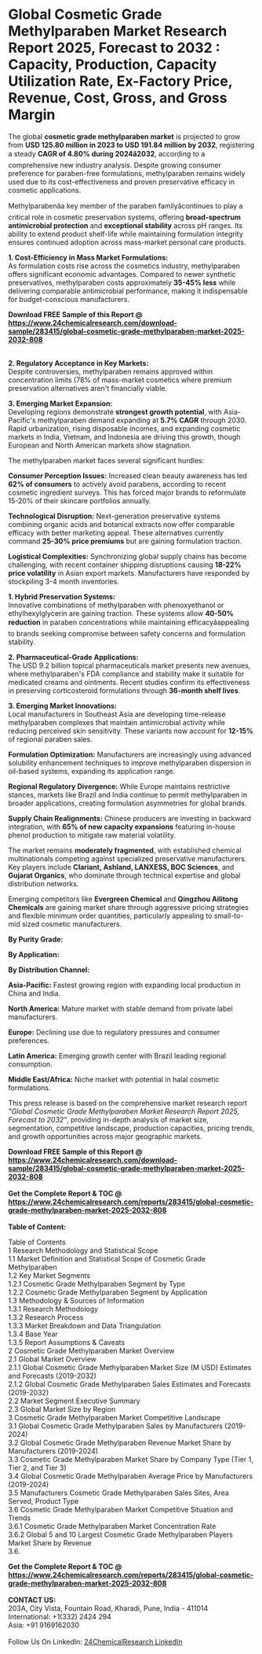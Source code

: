 <h1>Global Cosmetic Grade Methylparaben Market Research Report 2025, Forecast to 2032 : Capacity, Production, Capacity Utilization Rate, Ex-Factory Price, Revenue, Cost, Gross, and Gross Margin</h1><p>The global <strong>cosmetic grade methylparaben market</strong> is projected to grow from <strong>USD 125.80 million in 2023 to USD 191.84 million by 2032</strong>, registering a steady <strong>CAGR of 4.80% during 2024â2032</strong>, according to a comprehensive new industry analysis. Despite growing consumer preference for paraben-free formulations, methylparaben remains widely used due to its cost-effectiveness and proven preservative efficacy in cosmetic applications.</p><p>Methylparabenâa key member of the paraben familyâcontinues to play a critical role in cosmetic preservation systems, offering <strong>broad-spectrum antimicrobial protection</strong> and <strong>exceptional stability</strong> across pH ranges. Its ability to extend product shelf-life while maintaining formulation integrity ensures continued adoption across mass-market personal care products.</p><p><strong>1. Cost-Efficiency in Mass Market Formulations:</strong><br>
As formulation costs rise across the cosmetics industry, methylparaben offers significant economic advantages. Compared to newer synthetic preservatives, methylparaben costs approximately <strong>35-45% less</strong> while delivering comparable antimicrobial performance, making it indispensable for budget-conscious manufacturers.</p><div><b>Download FREE Sample of this Report @ 
            <a href="https://www.24chemicalresearch.com/download-sample/283415/global-cosmetic-grade-methylparaben-market-2025-2032-808">
            https://www.24chemicalresearch.com/download-sample/283415/global-cosmetic-grade-methylparaben-market-2025-2032-808</a></b></div><br><p><strong>2. Regulatory Acceptance in Key Markets:</strong><br>
Despite controversies, methylparaben remains approved within concentration limits (78% of mass-market cosmetics where premium preservation alternatives aren't financially viable.</p><p><strong>3. Emerging Market Expansion:</strong><br>
Developing regions demonstrate <strong>strongest growth potential</strong>, with Asia-Pacific's methylparaben demand expanding at <strong>5.7% CAGR</strong> through 2030. Rapid urbanization, rising disposable incomes, and expanding cosmetic markets in India, Vietnam, and Indonesia are driving this growth, though European and North American markets show stagnation.</p><p>The methylparaben market faces several significant hurdles:</p><p><strong>Consumer Perception Issues:</strong> Increased clean beauty awareness has led <strong>62% of consumers</strong> to actively avoid parabens, according to recent cosmetic ingredient surveys. This has forced major brands to reformulate 15-20% of their skincare portfolios annually.</p><p><strong>Technological Disruption:</strong> Next-generation preservative systems combining organic acids and botanical extracts now offer comparable efficacy with better marketing appeal. These alternatives currently command <strong>25-30% price premiums</strong> but are gaining formulation traction.</p><p><strong>Logistical Complexities:</strong> Synchronizing global supply chains has become challenging, with recent container shipping disruptions causing <strong>18-22% price volatility</strong> in Asian export markets. Manufacturers have responded by stockpiling 3-4 month inventories.</p><p><strong>1. Hybrid Preservation Systems:</strong><br>
Innovative combinations of methylparaben with phenoxyethanol or ethylhexylglycerin are gaining traction. These systems allow <strong>40-50% reduction</strong> in paraben concentrations while maintaining efficacyâappealing to brands seeking compromise between safety concerns and formulation stability.</p><p><strong>2. Pharmaceutical-Grade Applications:</strong><br>
The USD 9.2 billion topical pharmaceuticals market presents new avenues, where methylparaben's FDA compliance and stability make it suitable for medicated creams and ointments. Recent studies confirm its effectiveness in preserving corticosteroid formulations through <strong>36-month shelf lives</strong>.</p><p><strong>3. Emerging Market Innovations:</strong><br>
Local manufacturers in Southeast Asia are developing time-release methylparaben complexes that maintain antimicrobial activity while reducing perceived skin sensitivity. These variants now account for <strong>12-15%</strong> of regional paraben sales.</p><p><strong>Formulation Optimization:</strong> Manufacturers are increasingly using advanced solubility enhancement techniques to improve methylparaben dispersion in oil-based systems, expanding its application range.</p><p><strong>Regional Regulatory Divergence:</strong> While Europe maintains restrictive stances, markets like Brazil and India continue to permit methylparaben in broader applications, creating formulation asymmetries for global brands.</p><p><strong>Supply Chain Realignments:</strong> Chinese producers are investing in backward integration, with <strong>65% of new capacity expansions</strong> featuring in-house phenol production to mitigate raw material volatility.</p><p>The market remains <strong>moderately fragmented</strong>, with established chemical multinationals competing against specialized preservative manufacturers. Key players include <strong>Clariant, Ashland, LANXESS, BOC Sciences</strong>, and <strong>Gujarat Organics</strong>, who dominate through technical expertise and global distribution networks.</p><p>Emerging competitors like <strong>Evergreen Chemical</strong> and <strong>Qingzhou Ailitong Chemicals</strong> are gaining market share through aggressive pricing strategies and flexible minimum order quantities, particularly appealing to small-to-mid sized cosmetic manufacturers.</p><p><strong>By Purity Grade:</strong></p><p><strong>By Application:</strong></p><p><strong>By Distribution Channel:</strong></p><p><strong>Asia-Pacific:</strong> Fastest growing region with expanding local production in China and India.</p><p><strong>North America:</strong> Mature market with stable demand from private label manufacturers.</p><p><strong>Europe:</strong> Declining use due to regulatory pressures and consumer preferences.</p><p><strong>Latin America:</strong> Emerging growth center with Brazil leading regional consumption.</p><p><strong>Middle East/Africa:</strong> Niche market with potential in halal cosmetic formulations.</p><p>This press release is based on the comprehensive market research report <em>"Global Cosmetic Grade Methylparaben Market Research Report 2025, Forecast to 2032"</em>, providing in-depth analysis of market size, segmentation, competitive landscape, production capacities, pricing trends, and growth opportunities across major geographic markets.</p><div><b>Download FREE Sample of this Report @ 
            <a href="https://www.24chemicalresearch.com/download-sample/283415/global-cosmetic-grade-methylparaben-market-2025-2032-808">
            https://www.24chemicalresearch.com/download-sample/283415/global-cosmetic-grade-methylparaben-market-2025-2032-808</a></b></div><br><div><b>Get the Complete Report & TOC @ 
            <a href="https://www.24chemicalresearch.com/reports/283415/global-cosmetic-grade-methylparaben-market-2025-2032-808">
            https://www.24chemicalresearch.com/reports/283415/global-cosmetic-grade-methylparaben-market-2025-2032-808</a></b></div><br>
            <b>Table of Content:</b><p>Table of Contents<br />
1 Research Methodology and Statistical Scope<br />
1.1 Market Definition and Statistical Scope of Cosmetic Grade Methylparaben<br />
1.2 Key Market Segments<br />
1.2.1 Cosmetic Grade Methylparaben Segment by Type<br />
1.2.2 Cosmetic Grade Methylparaben Segment by Application<br />
1.3 Methodology & Sources of Information<br />
1.3.1 Research Methodology<br />
1.3.2 Research Process<br />
1.3.3 Market Breakdown and Data Triangulation<br />
1.3.4 Base Year<br />
1.3.5 Report Assumptions & Caveats<br />
2 Cosmetic Grade Methylparaben Market Overview<br />
2.1 Global Market Overview<br />
2.1.1 Global Cosmetic Grade Methylparaben Market Size (M USD) Estimates and Forecasts (2019-2032)<br />
2.1.2 Global Cosmetic Grade Methylparaben Sales Estimates and Forecasts (2019-2032)<br />
2.2 Market Segment Executive Summary<br />
2.3 Global Market Size by Region<br />
3 Cosmetic Grade Methylparaben Market Competitive Landscape<br />
3.1 Global Cosmetic Grade Methylparaben Sales by Manufacturers (2019-2024)<br />
3.2 Global Cosmetic Grade Methylparaben Revenue Market Share by Manufacturers (2019-2024)<br />
3.3 Cosmetic Grade Methylparaben Market Share by Company Type (Tier 1, Tier 2, and Tier 3)<br />
3.4 Global Cosmetic Grade Methylparaben Average Price by Manufacturers (2019-2024)<br />
3.5 Manufacturers Cosmetic Grade Methylparaben Sales Sites, Area Served, Product Type<br />
3.6 Cosmetic Grade Methylparaben Market Competitive Situation and Trends<br />
3.6.1 Cosmetic Grade Methylparaben Market Concentration Rate<br />
3.6.2 Global 5 and 10 Largest Cosmetic Grade Methylparaben Players Market Share by Revenue<br />
3.6.</p><div><b>Get the Complete Report & TOC @ 
            <a href="https://www.24chemicalresearch.com/reports/283415/global-cosmetic-grade-methylparaben-market-2025-2032-808">
            https://www.24chemicalresearch.com/reports/283415/global-cosmetic-grade-methylparaben-market-2025-2032-808</a></b></div><br><b>CONTACT US:</b><br>
            203A, City Vista, Fountain Road, Kharadi, Pune, India - 411014<br>
            International: +1(332) 2424 294<br>
            Asia: +91 9169162030 <br><br>
            Follow Us On LinkedIn: <a href="https://www.linkedin.com/company/24chemicalresearch/">24ChemicalResearch LinkedIn</a>